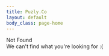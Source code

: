 ```yaml
---
title: Puzly.Co
layout: default
body_class: page-home
---
```



<section id="about" class="section about-section">
	<div class="container">
		<div class="section-content">
			<div class="section-title">
				<span>Not Found</span>
			</div>
			<div class="section-text">
				We can't find what you're looking for :(
			</div>
		</div>
	</div>
</section>
